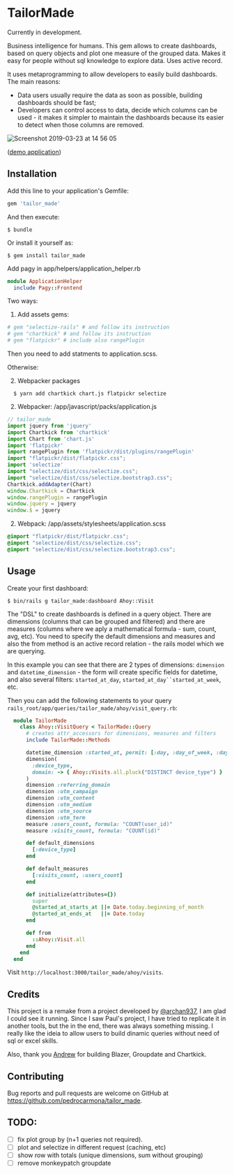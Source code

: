 # TailorMade

Currently in development.

Business intelligence for humans. This gem allows to create dashboards, based on query objects and plot one measure of the grouped data. Makes it easy for people without sql knowledge to explore data. Uses active record.

It uses metaprogramming to allow developers to easily build dashboards. The main reasons:
- Data users usually require the data as soon as possible, building dashboards should be fast;
- Developers can control access to data, decide which columns can be used - it makes it simpler to maintain the dashboards because its easier to detect when those columns are removed.

![Screenshot 2019-03-23 at 14 56 05](https://user-images.githubusercontent.com/2815199/54867179-876f9b80-4d7d-11e9-8c71-208df1aa8c0d.png)

([demo application](https://github.com/pedrocarmona/tailor_made_example))

## Installation

Add this line to your application's Gemfile:

```ruby
gem 'tailor_made'
```

And then execute:

    $ bundle

Or install it yourself as:

    $ gem install tailor_made

Add pagy in app/helpers/application_helper.rb

```ruby
module ApplicationHelper
  include Pagy::Frontend
```

Two ways:

1. Add assets gems:

```ruby
# gem "selectize-rails" # and follow its instruction
# gem "chartkick" # and follow its instruction
# gem "flatpickr" # include also rangePlugin
```
Then you need to add statments to application.scss.

Otherwise:

2. Webpacker packages

```
  $ yarn add chartkick chart.js flatpickr selectize
```

2. Webpacker: /app/javascript/packs/application.js

```js
// tailor_made
import jquery from 'jquery'
import Chartkick from 'chartkick'
import Chart from 'chart.js'
import 'flatpickr'
import rangePlugin from 'flatpickr/dist/plugins/rangePlugin'
import "flatpickr/dist/flatpickr.css";
import 'selectize'
import "selectize/dist/css/selectize.css";
import "selectize/dist/css/selectize.bootstrap3.css";
Chartkick.addAdapter(Chart)
window.Chartkick = Chartkick
window.rangePlugin = rangePlugin
window.jquery = jquery
window.$ = jquery
```

2. Webpack: /app/assets/stylesheets/application.scss

```scss
@import "flatpickr/dist/flatpickr.css";
@import "selectize/dist/css/selectize.css";
@import "selectize/dist/css/selectize.bootstrap3.css";
```
## Usage

Create your first dashboard:

    $ bin/rails g tailor_made:dashboard Ahoy::Visit

The "DSL" to create dashboards is defined in a query object. There are dimensions (columns that can be grouped and filtered) and there are measures (columns where we aply a mathematical formula - sum, count, avg, etc). You need to specify the default dimensions and measures and also the from method is an active record relation - the rails model which we are querying.

In this example you can see that there are 2 types of dimensions: `dimension` and `datetime_dimension` - the form will create specific fields for datetime, and also several filters: `started_at_day`, `started_at_day``started_at_week`, etc.

Then you can add the following statements to your query `rails_root/app/queries/tailor_made/ahoy/visit_query.rb`:


```ruby
  module TailorMade
    class Ahoy::VisitQuery < TailorMade::Query
      # creates attr_accessors for dimensions, measures and filters
      include TailorMade::Methods

      datetime_dimension :started_at, permit: [:day, :day_of_week, :day_of_month, :week, :month_of_year]
      dimension(
        :device_type,
        domain: -> { Ahoy::Visits.all.pluck("DISTINCT device_type") }
      )
      dimension :referring_domain
      dimension :utm_campaign
      dimension :utm_content
      dimension :utm_medium
      dimension :utm_source
      dimension :utm_term
      measure :users_count, formula: "COUNT(user_id)"
      measure :visits_count, formula: "COUNT(id)"

      def default_dimensions
        [:device_type]
      end

      def default_measures
        [:visits_count, :users_count]
      end

      def initialize(attributes={})
        super
        @started_at_starts_at ||= Date.today.beginning_of_month
        @started_at_ends_at   ||= Date.today
      end

      def from
        ::Ahoy::Visit.all
      end
    end
  end
```

Visit `http://localhost:3000/tailor_made/ahoy/visits`.

## Credits

This project is a remake from a project developed by [@archan937](https://github.com/archan937), I am glad I could see it running. Since I saw Paul's project, I have tried to replicate it in another tools, but the in the end, there was always something missing. I really like the ideia to allow users to build dinamic queries without need of sql or excel skills.

Also, thank you [Andrew](https://github.com/ankane) for building Blazer, Groupdate and Chartkick.

## Contributing

Bug reports and pull requests are welcome on GitHub at https://github.com/pedrocarmona/tailor_made.

## TODO:

- [ ] fix plot group by (n+1 queries not required).
- [ ] plot and selectize in different request (caching, etc)
- [ ] show row with totals (unique dimensions, sum without grouping)
- [ ] remove monkeypatch groupdate
